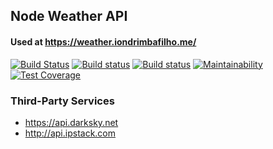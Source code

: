 ## Node Weather API

#### Used at https://weather.iondrimbafilho.me/

[![Build Status](https://travis-ci.org/iondrimba/weather-api.svg?branch=master)](https://travis-ci.org/iondrimba/weather-api)
[![Build status](https://ci.appveyor.com/api/projects/status/qa84q4ifb089ilk7?svg=true)](https://ci.appveyor.com/project/iondrimba/weather-api)
[![Build status](https://david-dm.org/iondrimba/weather-api.svg)](https://david-dm.org/iondrimba/weather-api?view=list)
[![Maintainability](https://api.codeclimate.com/v1/badges/171c13628b6957af5fef/maintainability)](https://codeclimate.com/github/iondrimba/weather-api/maintainability)
[![Test Coverage](https://api.codeclimate.com/v1/badges/171c13628b6957af5fef/test_coverage)](https://codeclimate.com/github/iondrimba/weather-api/test_coverage)

### Third-Party Services

* https://api.darksky.net
* http://api.ipstack.com
